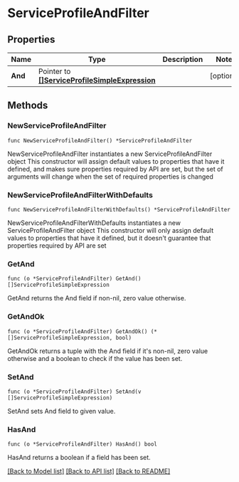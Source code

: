# ServiceProfileAndFilter

## Properties

Name | Type | Description | Notes
------------ | ------------- | ------------- | -------------
**And** | Pointer to [**[]ServiceProfileSimpleExpression**](ServiceProfileSimpleExpression.md) |  | [optional] 

## Methods

### NewServiceProfileAndFilter

`func NewServiceProfileAndFilter() *ServiceProfileAndFilter`

NewServiceProfileAndFilter instantiates a new ServiceProfileAndFilter object
This constructor will assign default values to properties that have it defined,
and makes sure properties required by API are set, but the set of arguments
will change when the set of required properties is changed

### NewServiceProfileAndFilterWithDefaults

`func NewServiceProfileAndFilterWithDefaults() *ServiceProfileAndFilter`

NewServiceProfileAndFilterWithDefaults instantiates a new ServiceProfileAndFilter object
This constructor will only assign default values to properties that have it defined,
but it doesn't guarantee that properties required by API are set

### GetAnd

`func (o *ServiceProfileAndFilter) GetAnd() []ServiceProfileSimpleExpression`

GetAnd returns the And field if non-nil, zero value otherwise.

### GetAndOk

`func (o *ServiceProfileAndFilter) GetAndOk() (*[]ServiceProfileSimpleExpression, bool)`

GetAndOk returns a tuple with the And field if it's non-nil, zero value otherwise
and a boolean to check if the value has been set.

### SetAnd

`func (o *ServiceProfileAndFilter) SetAnd(v []ServiceProfileSimpleExpression)`

SetAnd sets And field to given value.

### HasAnd

`func (o *ServiceProfileAndFilter) HasAnd() bool`

HasAnd returns a boolean if a field has been set.


[[Back to Model list]](../README.md#documentation-for-models) [[Back to API list]](../README.md#documentation-for-api-endpoints) [[Back to README]](../README.md)


